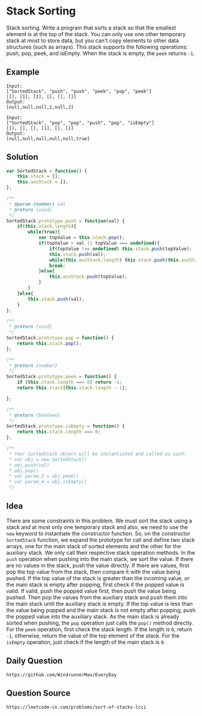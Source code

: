 # Stack Sorting
Stack sorting. Write a program that sorts a stack so that the smallest element is at the top of the stack. You can only use one other temporary stack at most to store data, but you can't copy elements to other data structures (such as arrays). This stack supports the following operations: push, pop, peek, and isEmpty. When the stack is empty, the `peek` returns `-1`.

## Example

```
Input:
["SortedStack", "push", "push", "peek", "pop", "peek"]
[[], [1], [2], [], [], []]
Output:
[null,null,null,1,null,2]
```
```
Input: 
["SortedStack", "pop", "pop", "push", "pop", "isEmpty"]
[[], [], [], [1], [], []]
Output:
[null,null,null,null,null,true]
```

## Solution

```javascript
var SortedStack = function() {
    this.stack = [];
    this.auxStack = [];
};

/** 
 * @param {number} val
 * @return {void}
 */
SortedStack.prototype.push = function(val) {
    if(this.stack.length){
        while(true){
            var topValue = this.stack.pop();
            if(topValue > val || topValue === undefined){
                if(topValue !== undefined) this.stack.push(topValue);
                this.stack.push(val);
                while(this.auxStack.length) this.stack.push(this.auxStack.pop());
                break;
            }else{
                this.auxStack.push(topValue);
            }
        }
    }else{
        this.stack.push(val);
    }
};

/**
 * @return {void}
 */
SortedStack.prototype.pop = function() {
    return this.stack.pop();
};

/**
 * @return {number}
 */
SortedStack.prototype.peek = function() {
    if (this.stack.length === 0) return -1;
    return this.stack[this.stack.length - 1];

};

/**
 * @return {boolean}
 */
SortedStack.prototype.isEmpty = function() {
    return this.stack.length === 0;
};

/**
 * Your SortedStack object will be instantiated and called as such:
 * var obj = new SortedStack()
 * obj.push(val)
 * obj.pop()
 * var param_3 = obj.peek()
 * var param_4 = obj.isEmpty()
 */
```

## Idea
There are some constraints in this problem. We must sort the stack using a stack and at most only one temporary stack and also, we need to use the `new` keyword to instantiate the constructor function. So, on the constructor `SortedStack` function, we expand the prototype for call and define two stack arrays, one for the main stack of sorted elements and the other for the auxiliary stack. We only call their respective stack operation methods. In the `push` operation when pushing into the main stack, we sort the value. If there are no values in the stack, push the value directly. If there are values, first pop the top value from the stack, then compare it with the value being pushed. If the top value of the stack is greater than the incoming value, or the main stack is empty after popping, first check if the popped value is valid. If valid, push the popped value first, then push the value being pushed. Then pop the values from the auxiliary stack and push them into the main stack until the auxiliary stack is empty. If the top value is less than the value being popped and the main stack is not empty after popping, push the popped value into the auxiliary stack. As the main stack is already sorted when pushing, the `pop` operation just calls the `pop()` method directly. For the `peek` operation, first check the stack length. If the length is `0`, return `-1`, otherwise, return the value of the top element of the stack. For the `isEmpty` operation, just check if the length of the main stack is `0`.

## Daily Question

```
https://github.com/WindrunnerMax/EveryDay
```

## Question Source

```
https://leetcode-cn.com/problems/sort-of-stacks-lcci
```